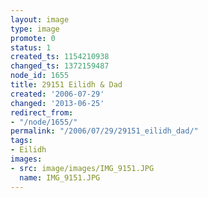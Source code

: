 ```yaml
---
layout: image
type: image
promote: 0
status: 1
created_ts: 1154210938
changed_ts: 1372159487
node_id: 1655
title: 29151 Eilidh & Dad
created: '2006-07-29'
changed: '2013-06-25'
redirect_from:
- "/node/1655/"
permalink: "/2006/07/29/29151_eilidh_dad/"
tags:
- Eilidh
images:
- src: image/images/IMG_9151.JPG
  name: IMG_9151.JPG
---
```


